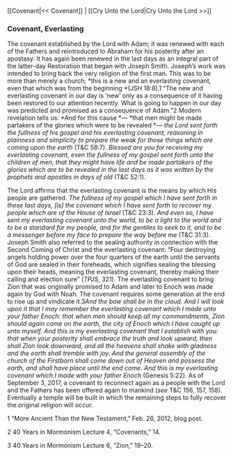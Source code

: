 [[Covenant|<< Covenant]]  |  [[Cry Unto the Lord|Cry Unto the Lord >>]]

### Covenant, Everlasting
The covenant established by the Lord with Adam; it was renewed with each of the Fathers and reintroduced to Abraham for his posterity after an apostasy. It has again been renewed in the last days as an integral part of the latter-day Restoration that began with Joseph Smith. Joseph’s work was intended to bring back the very religion of the first man. This was to be more than merely a church; *this is a new and an everlasting covenant, even that which was from the beginning *(JSH 18:8).1 “The new and everlasting covenant in our day is ‘new’ only as a consequence of it having been restored to our attention recently. What is going to happen in our day was predicted and promised as a consequence of Adam.”2 Modern revelation tells us: *And for this cause *— *that men might be made partakers of the glories which were to be revealed *— *the Lord sent forth the fullness of his gospel and his everlasting covenant, reasoning in plainness and simplicity to prepare the weak for those things which are coming upon the earth* (T&C 58:7). *Blessed are you for receiving my everlasting covenant, even the fullness of my gospel sent forth unto the children of men, that they might have life and be made partakers of the glories which are to be revealed in the last days as it was written by the prophets and apostles in days of old* (T&C 52:1).

The Lord affirms that the everlasting covenant is the means by which His people are gathered. *The fullness of my gospel which I have sent forth in these last days, [is] the covenant which I have sent forth to recover my people which are of the House of Israel* (T&C 23:3). *And even so, I have sent my everlasting covenant unto the world, to be a light to the world and to be a standard for my people, and for the gentiles to seek to it, and to be a messenger before my face to prepare the way before me* (T&C 31:3). Joseph Smith also referred to the sealing authority in connection with the Second Coming of Christ and the everlasting covenant: “Four destroying angels holding power over the four quarters of the earth until the servants of God are sealed in their foreheads, which signifies sealing the blessing upon their heads, meaning the everlasting covenant, thereby making their calling and election sure” (*TPJS*, 321). The everlasting covenant to bring Zion that was originally promised to Adam and later to Enoch was made again by God with Noah. The covenant requires some generation at the end to rise up and vindicate it.3*And the bow shall be in the cloud. And I will look upon it that I may remember the everlasting covenant which I made unto your father Enoch: that when men should keep all my commandments, Zion should again come on the earth, the city of Enoch which I have caught up unto myself. And this is my everlasting covenant that I establish with you: that when your posterity shall embrace the truth and look upward, then shall Zion look downward, and all the heavens shall shake with gladness and the earth shall tremble with joy. And the general assembly of the church of the Firstborn shall come down out of Heaven and possess the earth, and shall have place until the end come. And this is my everlasting covenant which I made with your father Enoch* (Genesis 5:22). As of September 3, 2017, a covenant to reconnect again as a people with the Lord and the Fathers has been offered again to mankind (*see* T&C 156, 157, 158). Eventually a temple will be built in which the remaining steps to fully recover the original religion will occur.



1 “More Ancient Than the New Testament,” Feb. 26, 2012, blog post.


2 40 Years in Mormonism Lecture 4, “Covenants,” 14.


3 40 Years in Mormonism Lecture 6, “Zion,” 19–20.